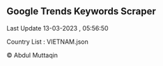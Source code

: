 

## Google Trends Keywords Scraper 
 
Last Update 13-03-2023 , 05:56:50

Country List :
VIETNAM.json



© Abdul Muttaqin 
